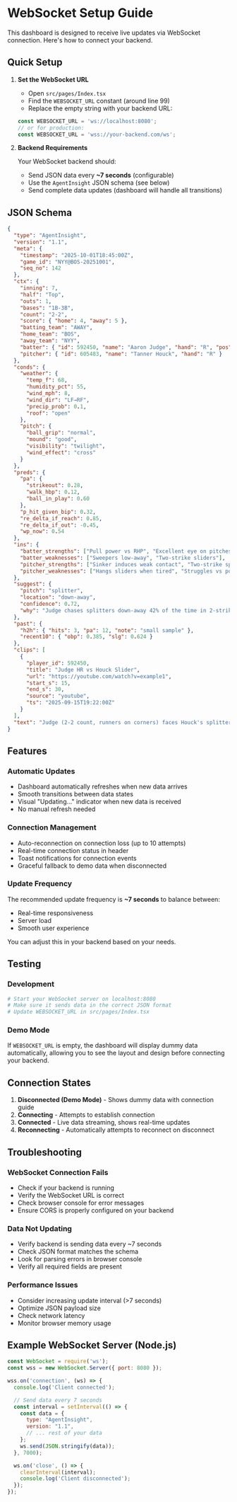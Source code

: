 # WebSocket Setup Guide

This dashboard is designed to receive live updates via WebSocket connection. Here's how to connect your backend.

## Quick Setup

1. **Set the WebSocket URL**
   - Open `src/pages/Index.tsx`
   - Find the `WEBSOCKET_URL` constant (around line 99)
   - Replace the empty string with your backend URL:
   
   ```typescript
   const WEBSOCKET_URL = 'ws://localhost:8080';
   // or for production:
   const WEBSOCKET_URL = 'wss://your-backend.com/ws';
   ```

2. **Backend Requirements**

   Your WebSocket backend should:
   - Send JSON data every **~7 seconds** (configurable)
   - Use the `AgentInsight` JSON schema (see below)
   - Send complete data updates (dashboard will handle all transitions)

## JSON Schema

```json
{
  "type": "AgentInsight",
  "version": "1.1",
  "meta": {
    "timestamp": "2025-10-01T18:45:00Z",
    "game_id": "NYY@BOS-20251001",
    "seq_no": 142
  },
  "ctx": {
    "inning": 7,
    "half": "Top",
    "outs": 1,
    "bases": "1B-3B",
    "count": "2-2",
    "score": { "home": 4, "away": 5 },
    "batting_team": "AWAY",
    "home_team": "BOS",
    "away_team": "NYY",
    "batter": { "id": 592450, "name": "Aaron Judge", "hand": "R", "pos": "RF", "slot": 2 },
    "pitcher": { "id": 605483, "name": "Tanner Houck", "hand": "R" }
  },
  "conds": {
    "weather": {
      "temp_f": 68,
      "humidity_pct": 55,
      "wind_mph": 8,
      "wind_dir": "LF→RF",
      "precip_prob": 0.1,
      "roof": "open"
    },
    "pitch": {
      "ball_grip": "normal",
      "mound": "good",
      "visibility": "twilight",
      "wind_effect": "cross"
    }
  },
  "preds": {
    "pa": {
      "strikeout": 0.28,
      "walk_hbp": 0.12,
      "ball_in_play": 0.60
    },
    "p_hit_given_bip": 0.32,
    "re_delta_if_reach": 0.85,
    "re_delta_if_out": -0.45,
    "wp_now": 0.54
  },
  "ins": {
    "batter_strengths": ["Pull power vs RHP", "Excellent eye on pitches up"],
    "batter_weaknesses": ["Sweepers low-away", "Two-strike sliders"],
    "pitcher_strengths": ["Sinker induces weak contact", "Two-strike splitter whiffs ~38%"],
    "pitcher_weaknesses": ["Hangs sliders when tired", "Struggles vs power lefties"]
  },
  "suggest": {
    "pitch": "splitter",
    "location": "down-away",
    "confidence": 0.72,
    "why": "Judge chases splitters down-away 42% of the time in 2-strike counts"
  },
  "past": {
    "h2h": { "hits": 3, "pa": 12, "note": "small sample" },
    "recent10": { "obp": 0.385, "slg": 0.624 }
  },
  "clips": [
    {
      "player_id": 592450,
      "title": "Judge HR vs Houck Slider",
      "url": "https://youtube.com/watch?v=example1",
      "start_s": 15,
      "end_s": 30,
      "source": "youtube",
      "ts": "2025-09-15T19:22:00Z"
    }
  ],
  "text": "Judge (2-2 count, runners on corners) faces Houck's splitter—chases it 42% in 2-strike situations."
}
```

## Features

### Automatic Updates
- Dashboard automatically refreshes when new data arrives
- Smooth transitions between data states
- Visual "Updating..." indicator when new data is received
- No manual refresh needed

### Connection Management
- Auto-reconnection on connection loss (up to 10 attempts)
- Real-time connection status in header
- Toast notifications for connection events
- Graceful fallback to demo data when disconnected

### Update Frequency
The recommended update frequency is **~7 seconds** to balance between:
- Real-time responsiveness
- Server load
- Smooth user experience

You can adjust this in your backend based on your needs.

## Testing

### Development
```bash
# Start your WebSocket server on localhost:8080
# Make sure it sends data in the correct JSON format
# Update WEBSOCKET_URL in src/pages/Index.tsx
```

### Demo Mode
If `WEBSOCKET_URL` is empty, the dashboard will display dummy data automatically, allowing you to see the layout and design before connecting your backend.

## Connection States

1. **Disconnected (Demo Mode)** - Shows dummy data with connection guide
2. **Connecting** - Attempts to establish connection
3. **Connected** - Live data streaming, shows real-time updates
4. **Reconnecting** - Automatically attempts to reconnect on disconnect

## Troubleshooting

### WebSocket Connection Fails
- Check if your backend is running
- Verify the WebSocket URL is correct
- Check browser console for error messages
- Ensure CORS is properly configured on your backend

### Data Not Updating
- Verify backend is sending data every ~7 seconds
- Check JSON format matches the schema
- Look for parsing errors in browser console
- Verify all required fields are present

### Performance Issues
- Consider increasing update interval (>7 seconds)
- Optimize JSON payload size
- Check network latency
- Monitor browser memory usage

## Example WebSocket Server (Node.js)

```javascript
const WebSocket = require('ws');
const wss = new WebSocket.Server({ port: 8080 });

wss.on('connection', (ws) => {
  console.log('Client connected');

  // Send data every 7 seconds
  const interval = setInterval(() => {
    const data = {
      type: "AgentInsight",
      version: "1.1",
      // ... rest of your data
    };
    ws.send(JSON.stringify(data));
  }, 7000);

  ws.on('close', () => {
    clearInterval(interval);
    console.log('Client disconnected');
  });
});
```
